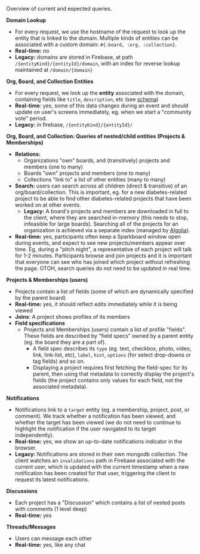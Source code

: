Overview of current and expected queries.

**Domain Lookup**

* For every request, we use the hostname of the request to look up the entity that is linked to the domain. Multiple kinds of entities can be associated with a custom domain: `#{:board, :org, :collection}`. 
* **Real-time:** no
* **Legacy:** domains are stored in Firebase, at path `/{entityKind}/{entityId}/domain`, with an index for reverse lookup maintained at `/domain/{domain}`

**Org, Board, and Collection Entities**

* For every request, we look up the **entity** associated with the domain, containing fields like `title`, `description`, etc (see [schema](https://github.com/sparkboard/sparkboard/blob/master/docs/legacy-schema.md))
* **Real-time**: yes, some of this data changes during an event and should update on user's screens immediately, eg. when we start a "community vote" period. 
* **Legacy:** in firebase, `/{entityKind}/{entityId}/`

**Org, Board, and Collection: Queries of nested/child entities (Projects & Memberships)**

* **Relations:**
  * Organizations "own" boards, and (transitively) projects and members (one to many)
  * Boards "own" projects and members (one to many)
  * Collections "link to" a list of other entities (many to many)
* **Search:** users can search across all children (direct & transitive) of an org/board/collection. This is important, eg. for a new diabetes-related project to be able to find other diabetes-related projects that have been worked on at other events.
  * **Legacy:** A board's projects and members are downloaded in full to the client, where they are searched in-memory (this needs to stop, infeasible for large boards). Searching all of the projects for an organization is achieved via a separate index (managed by [Algolia](https://algolia.com)).
* **Real-time:** yes, participants often keep a Sparkboard window open during events, and expect to see new projects/members appear over time. Eg, during a "pitch night", a representative of each project will talk for 1-2 minutes. Participants browse and join projects and it is important that everyone can see who has joined which project without refreshing the page. OTOH, search queries do not need to be updated in real time.

**Projects & Memberships (users)**

* Projects contain a list of fields (some of which are dynamically specified by the parent board)
* **Real-time:** yes, it should reflect edits immediately while it is being viewed
* **Joins**: A project shows profiles of its members
* **Field specifications**
  * Projects and Memberships (users) contain a list of profile "fields". These fields are described by "field specs" owned by a parent entity (eg. the board they are a part of).
    * A field spec describes its `type` (eg. text, checkbox, photo, video, link, link-list, etc), `label`, `hint`, `options` (for select drop-downs or tag fields) and so on.
    * Displaying a project requires first fetching the field-spec for its parent, then using that metadata to correctly display the project's fields (the project contains only values for each field, not the associated metadata).

**Notifications**

* Notifications link to a `target` entity (eg. a membership, project, post, or comment). We track whether a notification has been viewed, and whether the target has been viewed (we do not need to continue to highlight the notification if the user navigated to its target independently).
* **Real-time:** yes, we show an up-to-date notifications indicator in the browser.
* **Legacy:** Notifications are stored in their own mongodb collection. The client watches an `invalidations` path in Firebase associated with the current user, which is updated with the current timestamp when a new notification has been created for that user, triggering the client to request its latest notifications.

**Discussions**

* Each project has a "Discussion" which contains a list of nested posts with comments (1 level deep)
* **Real-time:** yes

**Threads/Messages**

* Users can message each other
* **Real-time:** yes, like any chat

